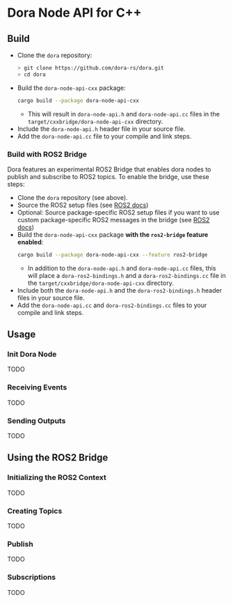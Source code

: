 # Dora Node API for C++

## Build 

- Clone the `dora` repository:
  ```bash
  > git clone https://github.com/dora-rs/dora.git
  > cd dora
  ```
- Build the `dora-node-api-cxx` package:
  ```bash
  cargo build --package dora-node-api-cxx
  ```
  - This will result in `dora-node-api.h` and `dora-node-api.cc` files in the `target/cxxbridge/dora-node-api-cxx` directory.
- Include the `dora-node-api.h` header file in your source file.
- Add the `dora-node-api.cc` file to your compile and link steps.

### Build with ROS2 Bridge

Dora features an experimental ROS2 Bridge that enables dora nodes to publish and subscribe to ROS2 topics.
To enable the bridge, use these steps:

- Clone the `dora` repository (see above).
- Source the ROS2 setup files (see [ROS2 docs](https://docs.ros.org/en/rolling/Tutorials/Beginner-CLI-Tools/Configuring-ROS2-Environment.html#source-the-setup-files))
- Optional: Source package-specific ROS2 setup files if you want to use custom package-specific ROS2 messages in the bridge (see [ROS2 docs](https://docs.ros.org/en/rolling/Tutorials/Beginner-Client-Libraries/Creating-Your-First-ROS2-Package.html#source-the-setup-file))
- Build the `dora-node-api-cxx` package **with the `ros2-bridge` feature enabled**:
  ```bash
  cargo build --package dora-node-api-cxx --feature ros2-bridge
  ```
  - In addition to the `dora-node-api.h` and `dora-node-api.cc` files, this will place a `dora-ros2-bindings.h` and a `dora-ros2-bindings.cc` file in the `target/cxxbridge/dora-node-api-cxx` directory.
- Include both the `dora-node-api.h` and the `dora-ros2-bindings.h` header files in your source file.
- Add the `dora-node-api.cc` and `dora-ros2-bindings.cc` files to your compile and link steps.

## Usage

### Init Dora Node

TODO

### Receiving Events

TODO

### Sending Outputs

TODO

## Using the ROS2 Bridge

### Initializing the ROS2 Context

TODO

### Creating Topics

TODO

### Publish

TODO

### Subscriptions

TODO

